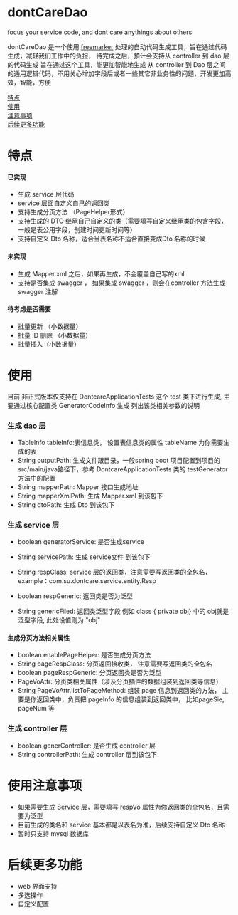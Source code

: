 # dontCareDao
focus your service code,  and dont care anythings about others

dontCareDao 是一个使用 [freemarker](https://freemarker.apache.org/) 处理的自动代码生成工具，旨在通过代码生成，减轻我们工作中的负担， 待完成之后，预计会支持从 controller 到 dao 层的代码生成
旨在通过这个工具，能更加智能地生成 从 controller 到 Dao 层之间的通用逻辑代码，不用关心增加字段后或者一些其它非业务性的问题，开发更加高效，智能，方便

<a href="#feature" target="_self">特点</a><br>
<a href="#use" target="_self">使用</a><br>
<a href="#notice" target="_self">注意事项</a><br>
<a href="#feature" target="_self">后续更多功能</a><br>


<span id = "feature"><h1> 特点</h1></span>

#### 已实现
* 生成 service 层代码
* service 层面自定义自己的返回类
* 支持生成分页方法 （PageHelper形式）
* 支持生成的 DTO 继承自己自定义的类（需要填写自定义继承类的包含字段，一般是表公用字段，创建时间更新时间等）
* 支持自定义 Dto 名称，适合当表名称不适合直接变成Dto 名称的时候
#### 未实现
* 生成 Mapper.xml 之后，如果再生成，不会覆盖自己写的xml
* 支持是否集成 swagger ， 如果集成 swagger ，则会在controller 方法生成swagger 注解

#### 待考虑是否需要
* 批量更新 （小数据量）
* 批量 ID 删除 （小数据量）
* 批量插入（小数据量）

<span id="use"><h1> 使用</h1></span>
 目前 非正式版本仅支持在 DontcareApplicationTests 这个 test 类下进行生成, 主要通过核心配置类 GeneratorCodeInfo 生成
 列出该类相关参数的说明
### 生成 dao 层
* TableInfo tableInfo:表信息类， 设置表信息类的属性 tableName 为你需要生成的表 
* String outputPath: 生成文件跟目录，一般spring boot 项目配置到项目的 src/main/java路径下，参考 DontcareApplicationTests 类的 testGenerator 方法中的配置 
* String mapperPath: Mapper 接口生成地址
* String mapperXmlPath: 生成 Mapper.xml 到该包下
* String dtoPath: 生成 Dto 到该包下

### 生成 service 层
* boolean generatorService: 是否生成service 
* String servicePath: 生成 service文件 到该包下 

* String respClass: service 层的返回类，注意需要写返回类的全包名，example：com.su.dontcare.service.entity.Resp
* boolean respGeneric: 返回类是否为泛型
* String genericFiled: 返回类泛型字段 例如 class<T> { private <T> obj} 中的 obj就是泛型字段, 此处设值则为 "obj"

#### 生成分页方法相关属性
* boolean enablePageHelper: 是否生成分页方法
* String pageRespClass: 分页返回接收类， 注意需要写返回类的全包名
* boolean pageRespGeneric: 分页返回类是否为泛型
* PageVoAttr: 分页类相关属性（涉及分页插件的数据组装到返回类等信息）
* String PageVoAttr.listToPageMethod: 组装 page 信息到返回类的方法， 主要是你返回类中，负责把 pageInfo 的信息组装到返回类中， 比如pageSie, pageNum 等

### 生成 controller 层
* boolean generController: 是否生成 controller 层
* String controllerPath: 生成 controller 层到该包下
  

<span id = "notice"><h1> 使用注意事项</h1></span>
* 如果需要生成 Service 层，需要填写 respVo 属性为你返回类的全包名，且需要为泛型
* 目前生成的类名和 service 基本都是以表名为准，后续支持自定义 Dto 名称
* 暂时只支持 mysql 数据库

<span id = "feature"><h1> 后续更多功能</h1></span>
* web 界面支持
* 多选操作
* 自定义配置
